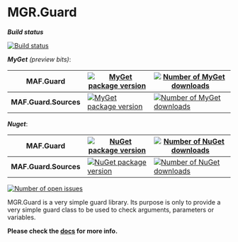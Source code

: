 MGR.Guard
=

***Build status***

[![Build status][build_status-main-img]][build_status-main-url]


***MyGet*** *(preview bits)*:

| MAF.Guard | [![MyGet package version][myget-guard_img]][myget-guard_url] | [![Number of MyGet downloads][mygetDownload-guard_img]][mygetDownload-guard_url] |
|-|-|-|
| **MAF.Guard.Sources** | [![MyGet package version][myget-guard-sources_img]][myget-guard-sources_url] | [![Number of MyGet downloads][mygetDownload-guard-sources_img]][mygetDownload-guard-sources_url] |

***Nuget***:

| MAF.Guard  | [![NuGet package version][nuget-guard_img]][nuget-guard_url] | [![Number of NuGet downloads][nugetDownload-guard_img]][nugetDownload-guard_url] |
|-|-|-|
| **MAF.Guard.Sources** | [![NuGet package version][nuget-guard-sources_img]][nuget-guard-sources_url] | [![Number of NuGet downloads][nugetDownload-guard-sources_img]][nugetDownload-guard-sources_url] |

[![Number of open issues][githubIssues_img]][githubIssues_url]

MGR.Guard is a very simple guard library.
Its purpose is only to provide a very simple guard class
to be used to check arguments,
parameters or variables.


**Please check the [docs](https://mgrosperrin.github.io/guard/) for more info.**

   [build_status-main-url]: https://github.com/mgrosperrin/guard/actions/workflows/ci.yml
   [build_status-main-img]: https://github.com/mgrosperrin/guard/actions/workflows/ci.yml/badge.svg
   [myget-guard_url]: https://www.myget.org/feed/mgrosperrin/package/nuget/MGR.Guard/
   [myget-guard-sources_url]: https://www.myget.org/feed/mgrosperrin/package/nuget/MGR.Guard.Sources/
   [myget-guard_img]: https://img.shields.io/myget/mgrosperrin/vpre/MGR.Guard.svg
   [myget-guard-sources_img]: https://img.shields.io/myget/mgrosperrin/vpre/MGR.Guard.Sources.svg
   [mygetDownload-guard_url]: https://www.myget.org/feed/mgrosperrin/package/nuget/MGR.Guard/
   [mygetDownload-guard-sources_url]: https://www.myget.org/feed/mgrosperrin/package/nuget/MGR.Guard.Sources/
   [mygetDownload-guard_img]: https://img.shields.io/myget/mgrosperrin/dt/MGR.Guard.svg
   [mygetDownload-guard-sources_img]: https://img.shields.io/myget/mgrosperrin/dt/MGR.Guard.Sources.svg
   [nuget-guard_url]: https://www.nuget.org/packages/MGR.Guard/
   [nuget-guard-sources_url]: https://www.nuget.org/packages/MGR.Guard.Sources/
   [nuget-guard_img]: https://img.shields.io/nuget/v/MGR.Guard.svg
   [nuget-guard-sources_img]: https://img.shields.io/nuget/v/MGR.Guard.Sources.svg
   [nugetDownload-guard_url]: https://www.nuget.org/stats/packages/MGR.Guard?groupby=Version
   [nugetDownload-guard-sources_url]: https://www.nuget.org/stats/packages/MGR.Guard.Sources?groupby=Version
   [nugetDownload-guard_img]: https://img.shields.io/nuget/dt/MGR.Guard.svg
   [nugetDownload-guard-sources_img]: https://img.shields.io/nuget/dt/MGR.Guard.Sources.svg
   [githubIssues_url]: https://github.com/mgrosperrin/guard/issues
   [githubIssues_img]: https://img.shields.io/github/issues/mgrosperrin/guard.svg
